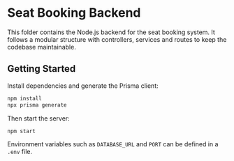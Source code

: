 # Seat Booking Backend

This folder contains the Node.js backend for the seat booking system. It follows a modular structure with controllers, services and routes to keep the codebase maintainable.

## Getting Started

Install dependencies and generate the Prisma client:

```bash
npm install
npx prisma generate
```

Then start the server:

```bash
npm start
```

Environment variables such as `DATABASE_URL` and `PORT` can be defined in a `.env` file.
